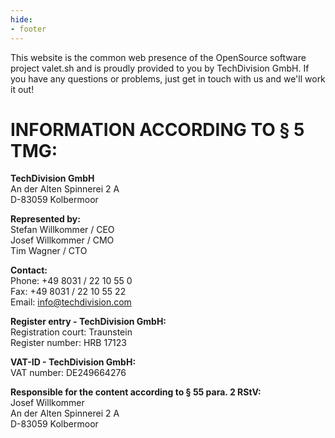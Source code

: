 ```yaml
---
hide:
- footer
---
```



This website is the common web presence of the OpenSource software project valet.sh and is proudly provided to you by TechDivision GmbH. If you have any questions or problems, just get in touch with us and we'll work it out!

# INFORMATION ACCORDING TO § 5 TMG:


<strong>TechDivision GmbH</strong>  
An der Alten Spinnerei 2 A  
D-83059 Kolbermoor



<strong>Represented by:</strong>  
Stefan Willkommer / CEO  
Josef Willkommer / CMO  
Tim Wagner / CTO



<strong>Contact:</strong>  
Phone: +49 8031 / 22 10 55 0  
Fax: +49 8031 / 22 10 55 22  
Email: info@techdivision.com



<strong>Register entry - TechDivision GmbH:</strong>  
Registration court: Traunstein  
Register number: HRB 17123



<strong>VAT-ID - TechDivision GmbH:</strong>  
VAT number: DE249664276



<strong>Responsible for the content according to § 55 para. 2 RStV:</strong>  
Josef Willkommer  
An der Alten Spinnerei 2 A  
D-83059 Kolbermoor

